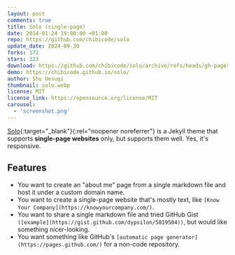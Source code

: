 ```yaml
---
layout: post
comments: true
title: Solo (single-page)
date: 2014-01-24 19:00:00 +01:00
repo: https://github.com/chibicode/solo
update_date: 2024-09-30
forks: 172
stars: 323
download: https://github.com/chibicode/solo/archive/refs/heads/gh-pages.zip
demo: https://chibicode.github.io/solo/
author: Shu Uesugi
thumbnail: solo.webp
license: MIT
license_link: https://opensource.org/license/MIT
carousel:
  - 'screenshot.png'
---
```


[Solo](https://chibicode.github.io/solo){:target="_blank"}{:rel="noopener noreferrer"} is a Jekyll theme that supports **single-page websites** only, but supports them well. Yes, it's responsive.

## Features

* You want to create an "about me" page from a single markdown file and host it under a custom domain name.
* You want to create a single-page website that's mostly text, like `[Know Your Company](https://knowyourcompany.com/)`.
* You want to share a single markdown file and tried GitHub Gist `([example](https://gist.github.com/dypsilon/5819504))`, but would like something nicer-looking.
* You want something like GitHub's `[automatic page generator](https://pages.github.com/)` for a non-code repository.
